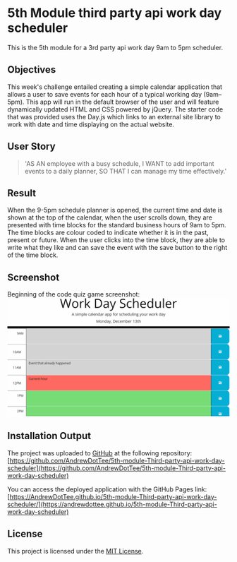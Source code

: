 # 5th Module third party api work day scheduler
This is the 5th module for a 3rd party api work day 9am to 5pm scheduler.

## Objectives
This week's challenge entailed creating a simple calendar application that allows a user to save events for each hour of a typical working day (9am–5pm). This app will run in the default browser of the user and will feature dynamically updated HTML and CSS powered by jQuery. The starter code that was provided uses the Day.js which links to an external site library to work with date and time displaying on the actual website.

## User Story
> 'AS AN employee with a busy schedule,
I WANT to add important events to a daily planner,
SO THAT I can manage my time effectively.'

## Result
When the 9-5pm schedule planner is opened, the current time and date is shown at the top of the calendar, when the user scrolls down, they are presented with time blocks for the standard business hours of 9am to 5pm. The time blocks are colour coded to indicate whether it is in the past, present or future. When the user clicks into the time block, they are able to write what they like and can save the event with the save button to the right of the time block.

## Screenshot

Beginning of the code quiz game screenshot:
![](https://github.com/AndrewDotTee/5th-module-Third-party-api-work-day-scheduler/blob/main/Assets/05-third-party-apis-homework-demo.gif)

## Installation Output
The project was uploaded to [GitHub](https://github.com/) at the following repository:
[https://github.com/AndrewDotTee/5th-module-Third-party-api-work-day-scheduler](https://github.com/AndrewDotTee/5th-module-Third-party-api-work-day-scheduler)

You can access the deployed application with the GitHub Pages link:
[https://AndrewDotTee.github.io/5th-module-Third-party-api-work-day-scheduler/](https://andrewdottee.github.io/5th-module-Third-party-api-work-day-scheduler)

## License
This project is licensed under the [MIT License](https://github.com/AndrewDotTee/5th-module-Third-party-api-work-day-scheduler/blob/main/LICENSE).
